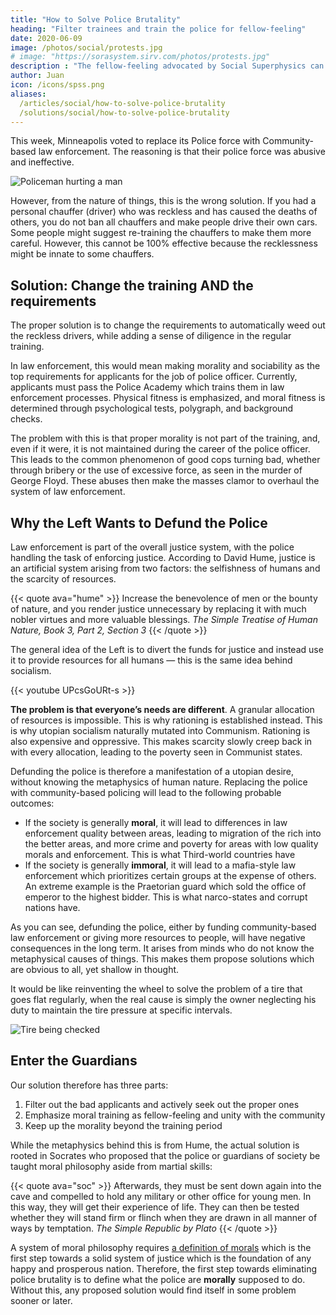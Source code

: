 ```yaml
---
title: "How to Solve Police Brutality"
heading: "Filter trainees and train the police for fellow-feeling"
date: 2020-06-09
image: /photos/social/protests.jpg
# image: "https://sorasystem.sirv.com/photos/protests.jpg"
description : "The fellow-feeling advocated by Social Superphysics can be used to make policemen less brutal"
author: Juan
icon: /icons/spss.png
aliases:
  /articles/social/how-to-solve-police-brutality
  /solutions/social/how-to-solve-police-brutality
---
```



This week, Minneapolis voted to replace its Police force with Community-based law enforcement. The reasoning is that their police force was abusive and ineffective.

![Policeman hurting a man](https://sorasystem.sirv.com/photos/police.jpg)

However, from the nature of things, this is the wrong solution. If you had a personal chauffer (driver) who was reckless and has caused the deaths of others, you do not ban all chauffers and make people drive their own cars. Some people might suggest re-training the chauffers to make them more careful. However, this cannot be 100% effective because the recklessness might be innate to some chauffers.


## Solution: Change the training AND the requirements

The proper solution is to change the requirements to automatically weed out the reckless drivers, while adding a sense of diligence in the regular training.

In law enforcement, this would mean making morality and sociability as the top requirements for applicants for the job of police officer. Currently, applicants must pass the Police Academy which trains them in law enforcement processes. Physical fitness is emphasized, and moral fitness is determined through psychological tests, polygraph, and background checks.

The problem with this is that proper morality is not part of the training, and, even if it were, it is not maintained during the career of the police officer. This leads to the common phenomenon of good cops turning bad, whether through bribery or the use of excessive force, as seen in the murder of George Floyd. These abuses then make the masses clamor to overhaul the system of law enforcement.



## Why the Left Wants to Defund the Police

Law enforcement is part of the overall justice system, with the police handling the task of enforcing justice. According to David Hume, justice is an artificial system arising from two factors: the selfishness of humans and the scarcity of resources.

{{< quote ava="hume" >}}
Increase the benevolence of men or the bounty of nature, and you render justice unnecessary by replacing it with much nobler virtues and more valuable blessings. 
<cite>The Simple Treatise of Human Nature, Book 3, Part 2, Section 3</cite>
{{< /quote >}}


The general idea of the Left is to divert the funds for justice and instead use it to provide resources for all humans — this is the same idea behind socialism.

{{< youtube UPcsGoURt-s >}}
<!-- https://www.youtube.com/watch?v=5-aa7rv1CbA -->


**The problem is that everyone’s needs are different**. A granular allocation of resources is impossible. This is why rationing is established instead. This is why utopian socialism naturally mutated into Communism. Rationing is also expensive and oppressive. This makes scarcity slowly creep back in with every allocation, leading to the poverty seen in Communist states.

Defunding the police is therefore a manifestation of a utopian desire, without knowing the metaphysics of human nature. Replacing the police with community-based policing will lead to the following probable outcomes:

- If the society is generally **moral**, it will lead to differences in law enforcement quality between areas, leading to migration of the rich into the better areas, and more crime and poverty for areas with low quality morals and enforcement. This is what Third-world countries have
- If the society is generally **immoral**, it will lead to a mafia-style law enforcement which prioritizes certain groups at the expense of others. An extreme example is the Praetorian guard which sold the office of emperor to the highest bidder. This is what narco-states and corrupt nations have.

As you can see, defunding the police, either by funding community-based law enforcement or giving more resources to people, will have negative consequences in the long term. It arises from minds who do not know the metaphysical causes of things. This makes them propose solutions which are obvious to all, yet shallow in thought. 

It would be like reinventing the wheel to solve the problem of a tire that goes flat regularly, when the real cause is simply the owner neglecting his duty to maintain the tire pressure at specific intervals.

![Tire being checked](https://sorasystem.sirv.com/photos/tire.jpg)



## Enter the Guardians

Our solution therefore has three parts:

1. Filter out the bad applicants and actively seek out the proper ones
2. Emphasize moral training as fellow-feeling and unity with the community
3. Keep up the morality beyond the training period

While the metaphysics behind this is from Hume, the actual solution is rooted in Socrates who proposed that the police or guardians of society be taught moral philosophy aside from martial skills:

{{< quote ava="soc" >}}
Afterwards, they must be sent down again into the cave and compelled to hold any military or other office for young men. In this way, they will get their experience of life. They can then be tested whether they will stand firm or flinch when they are drawn in all manner of ways by temptation.
<cite>The Simple Republic by Plato</cite>
{{< /quote >}}

<!--  and requirements in the job is an implementation of Socrates’ solution of having a special breed of philosopher-rulers tasked with maintaining the State. This is the best solution to any problem in justice, whether in states that are small, big, rich or poor. -->

A system of moral philosophy requires [a definition of morals](/social/supersociology/principles/common-interest) which is the first step towards a solid system of justice which is the foundation of any happy and prosperous nation. Therefore, the first step towards eliminating police brutality is to define what the police are **morally** supposed to do. Without this, any proposed solution would find itself in some problem sooner or later.

